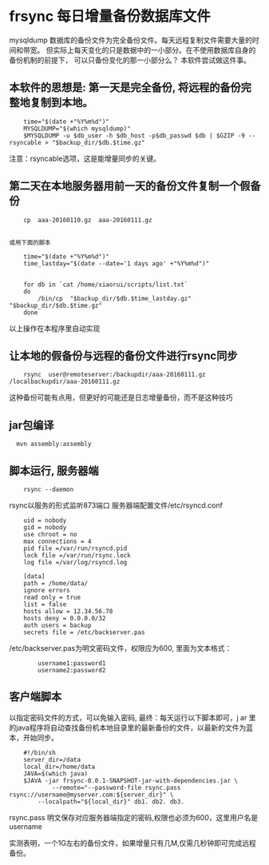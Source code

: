 # frsync 每日增量备份数据库文件


mysqldump 数据库的备份文件为完全备份文件。每天远程复制文件需要大量的时间和带宽。
但实际上每天变化的只是数据中的一小部分。在不使用数据库自身的备份机制的前提下，
可以只备份变化的那一小部分么？ 本软件尝试做这件事。


##  本软件的思想是: 第一天是完全备份, 将远程的备份完整地复制到本地。

		time="$(date +"%Y%m%d")"
		MYSQLDUMP="$(which mysqldump)"
		$MYSQLDUMP -u $db_user -h $db_host -p$db_passwd $db | $GZIP -9 --rsyncable > "$backup_dir/$db.$time.gz"

注意：rsyncable选项，这是能增量同步的关键。


## 第二天在本地服务器用前一天的备份文件复制一个假备份

		cp  aaa-20160110.gz  aaa-20160111.gz
		
	
	或用下面的脚本
	
		time="$(date +"%Y%m%d")"
        time_lastday="$(date --date='1 days ago' +"%Y%m%d")"


        for db in `cat /home/xiaorui/scripts/list.txt`
        do
            /bin/cp  "$backup_dir/$db.$time_lastday.gz"  "$backup_dir/$db.$time.gz"
        done

		
以上操作在本程序里自动实现


## 让本地的假备份与远程的备份文件进行rsync同步

		rsync  user@remoteserver:/backupdir/aaa-20160111.gz  /localbackupdir/aaa-20160111.gz


 这种备份可能有点用，但更好的可能还是日志增量备份，而不是这种技巧


## jar包编译
      mvn assembly:assembly
      
## 脚本运行, 服务器端
  
		rsync --daemon  
 
rsync以服务的形式监听873端口
服务器端配置文件/etc/rsyncd.conf

		uid = nobody
		gid = nobody
		use chroot = no
		max connections = 4
		pid file =/var/run/rsyncd.pid
		lock file =/var/run/rsync.lock
		log file =/var/log/rsyncd.log
		
		[data]
		path = /home/data/
		ignore errors
		read only = true
		list = false	
		hosts allow = 12.34.56.78
		hosts deny = 0.0.0.0/32
		auth users = backup
		secrets file = /etc/backserver.pas

 /etc/backserver.pas为明文密码文件，权限应为600, 里面为文本格式：
 
	 		username1:password1
	 		username2:password2
 		

## 客户端脚本

以指定密码文件的方式，可以免输入密码, 最终：每天运行以下脚本即可，j
ar 里的java程序将自动查找备份机本地目录里的最新备份的文件，以最新的文件为蓝本，开始同步。

		#!/bin/sh
		server_dir=/data
		local_dir=/home/data
		JAVA=$(which java)
		$JAVA -jar frsync-0.0.1-SNAPSHOT-jar-with-dependencies.jar \
		       	--remote="--password-file rsync.pass  rsync://username@myserver.com:${server_dir}" \
			--localpath="${local_dir}" db1. db2. db3.

rsync.pass 明文保存对应服务器端指定的密码,权限也必须为600，这里用户名是username

实测表明，一个1G左右的备份文件，如果增量只有几M,仅需几秒钟即可完成远程备份。
